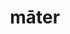 ---
title: māter
meaning: mother
ch: 6
pos: nounthird
genitive: mātris
abbgender: f.
abbgender2: fem.
gender: feminine
declension: third
---